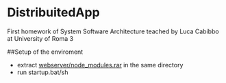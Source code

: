 # DistribuitedApp
First homework of System Software Architecture teached by Luca Cabibbo at University of Roma 3

##Setup of the enviroment
- extract [webserver/node_modules.rar](/webserver) in the same directory
- run startup.bat/sh
